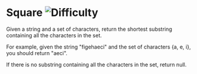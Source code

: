 # Square ![Difficulty](https://img.shields.io/badge/-MEDIUM-yellow)
	
Given a string and a set of characters, return the shortest substring containing all the characters in the set.
	
For example, given the string "figehaeci" and the set of characters {a, e, i}, you should return "aeci".
	
If there is no substring containing all the characters in the set, return null.
	
